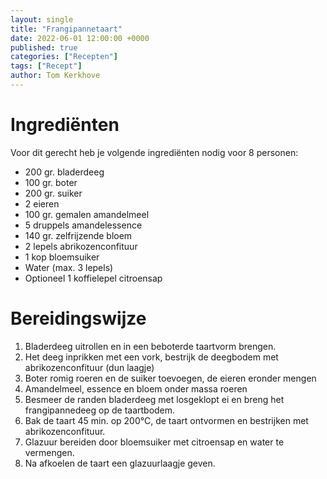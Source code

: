 ```yaml
---
layout: single
title: "Frangipannetaart"
date: 2022-06-01 12:00:00 +0000
published: true
categories: ["Recepten"]
tags: ["Recept"]
author: Tom Kerkhove
---
```


# Ingrediënten
Voor dit gerecht heb je volgende ingrediënten nodig voor 8 personen:

- 200 gr. bladerdeeg
- 100 gr. boter
- 200 gr. suiker
- 2 eieren
- 100 gr. gemalen amandelmeel
- 5 druppels amandelessence
- 140 gr. zelfrijzende bloem 
- 2 lepels abrikozenconfituur
- 1 kop bloemsuiker
- Water (max. 3 lepels)
- Optioneel 1 koffielepel citroensap

# Bereidingswijze

1. Bladerdeeg uitrollen en in een beboterde taartvorm brengen.
2. Het deeg inprikken met een vork, bestrijk de deegbodem met abrikozenconfituur (dun laagje)
3. Boter romig roeren en de suiker toevoegen, de eieren eronder mengen
4. Amandelmeel, essence en bloem onder massa roeren
5. Besmeer de randen bladerdeeg met losgeklopt ei en breng het frangipannedeeg op de taartbodem.
6. Bak de taart 45 min. op 200°C, de taart ontvormen en bestrijken met abrikozenconfituur.
7. Glazuur bereiden door bloemsuiker met citroensap en water te vermengen.
8. Na afkoelen de taart een glazuurlaagje geven.
